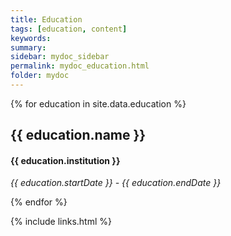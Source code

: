 ```yaml
---
title: Education
tags: [education, content]
keywords:
summary: 
sidebar: mydoc_sidebar
permalink: mydoc_education.html
folder: mydoc
---
```


{% for education in site.data.education %}
## {{ education.name }}

#### {{ education.institution }}
_{{ education.startDate }} - {{ education.endDate }}_

{% endfor %}

{% include links.html %}
